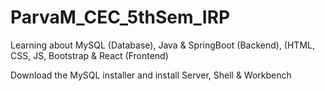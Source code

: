 # ParvaM_CEC_5thSem_IRP
Learning about MySQL (Database), Java &amp; SpringBoot (Backend), (HTML, CSS, JS, Bootstrap &amp; React (Frontend)

Download the MySQL installer and install Server, Shell & Workbench